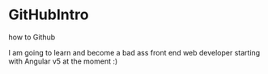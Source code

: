 # GitHubIntro
how to Github

I am going to learn and become a bad ass front end web developer starting with Angular v5 at the moment :)
